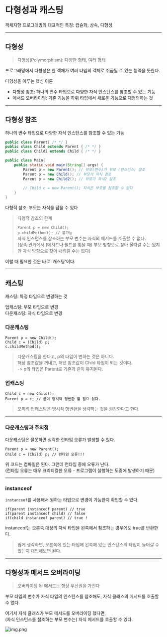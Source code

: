 # 다형성과 캐스팅

객체지향 프로그래밍의 대표적인 특징: 캡슐화, 상속, 다형성

---

## 다형성

> 다형성(Polymorphism): 다양한 형태, 여러 형태

프로그래밍에서 다형성은 한 객체가 여러 타입의 객체로 취급될 수 있는 능력을 뜻한다.

다형성을 이루는 핵심 이론
- 다형성 참조: 하나의 변수 타입으로 다양한 자식 인스턴스를 참조할 수 있는 기능
- 메서드 오버라이딩: 기존 기능을 하위 타입에서 새로운 기능으로 재정의하는 것

---

## 다형성 참조

하나의 변수 타입으로 다양한 자식 인스턴스를 참조할 수 있는 기능

```java
public class Parent{ /* */ }
public class Child extends Parent { /* */ }
public class Child2 extends Child { /* */ }

public class Main{
    public static void main(String[] args) {
        Parent p = new Parent(); // 부모(변수)가 부모 (인스턴스) 참조
        Parent p = new Child(); // 부모가 자식 참조
        Parent p = new Child2(); // 부모가 자식2 참조
        
        // Child c = new Parent(); 자식은 부모를 참조할 수 없다
    }
}
```

다형적 참조: 부모는 자식을 담을 수 있다

> 다형적 참조의 한계
> 
> ```Parent p = new Child();```  
> ```p.childMethod(); // 불가능```  
> 자식 인스턴스를 참조하는 부모 변수는 자식의 메서드를 호출할 수 없다.  
> (상속 관계에서 (메서드나 필드를 찾을 때) 부모 방향으로 찾아 올라갈 수는 있지만 자식 방향으로 찾아 내려갈 수는 없다)

이럴 때 필요한 것은 바로 `캐스팅'이다.

---

## 캐스팅

캐스팅: 특정 타입으로 변경하는 것

업캐스팅: 부모 타입으로 변경  
다운캐스팅: 자식 타입으로 변경

### 다운캐스팅

```
Parent p = new Child();
Child c = (Child) p;
c.childMethod();
```

> 다운캐스팅을 한다고, p의 타입이 변하는 것은 아니다.  
> 해당 참조값을 꺼내고, 꺼낸 참조값이 Child 타입이 되는 것이다.  
> -> p의 타입은 Parent로 기존과 같이 유지된다.

### 업캐스팅

```
Child c = new Child();
Parent p = c; // 굳이 명시적 형변환 할 필요 없다.
```

> 오히려 업캐스팅은 명시적 형변환을 생략하는 것을 권장한다고 한다.

---

### 다운캐스팅과 주의점

다운캐스팅은 잘못하면 심각한 런타임 오류가 발생할 수 있다.

```
Parent p = new Parent();
Child c = (Child) p; // 런타임 오류!!!
```

위 코드는 컴파일은 된다. 그런데 런타임 중에 오류가 난다.  
(런타임 오류는 매우 크리티컬한 오류 - 프로그램이 실행하는 도중에 발생하기 때문)

---

### instanceof

```instanceof```를 사용해서 원하는 타입으로 변경이 가능한지 확인할 수 있다.

```
if(parent instanceof parent) // true
if(parent instanceof child) // false
if(child instanceof parent) // true !
```

instanceof는 오른족 대상의 자식 타입을 왼쪽에서 참조하는 경우에도 true를 반환한다.

> 쉽게 생각하면, 오른쪽에 있는 타입에 왼쪽에 있는 인스턴스의 타입이 들어갈 수 있는지 대입해보면 된다.

---

## 다형성과 메서드 오버라이딩

> 오버라이딩 된 메서드는 항상 우선권을 가진다

부모 타입의 변수가 자식 타입의 인스턴스를 참조해도, 자식 클래스의 메서드를 호출할 수 없다. 

여기서 자식 클래스가 부모 메서드를 오버라이딩 했다면,  
(자식 인스턴스를 참조하는 부모 변수는) 자식 메서드를 호출할 수 있다.

![img.png](../../../img/casting_1.png)







